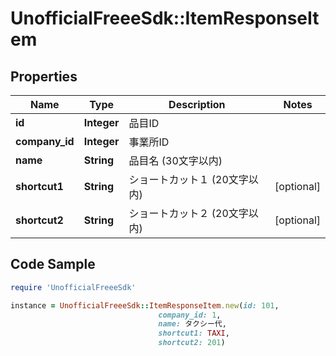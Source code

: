 # UnofficialFreeeSdk::ItemResponseItem

## Properties

Name | Type | Description | Notes
------------ | ------------- | ------------- | -------------
**id** | **Integer** | 品目ID | 
**company_id** | **Integer** | 事業所ID | 
**name** | **String** | 品目名 (30文字以内) | 
**shortcut1** | **String** | ショートカット１ (20文字以内) | [optional] 
**shortcut2** | **String** | ショートカット２ (20文字以内) | [optional] 

## Code Sample

```ruby
require 'UnofficialFreeeSdk'

instance = UnofficialFreeeSdk::ItemResponseItem.new(id: 101,
                                 company_id: 1,
                                 name: タクシー代,
                                 shortcut1: TAXI,
                                 shortcut2: 201)
```


